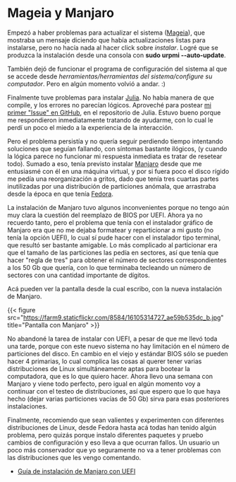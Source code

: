 # Mageia y Manjaro


Empezó a haber problemas para actualizar el sistema
([Mageia](https://www.mageia.org/es/)), que mostraba un mensaje diciendo que
había actualizaciones listas para instalarse, pero no hacía nada al hacer click
sobre *instalar*. Logré que se produzca la instalación desde una consola con
**sudo urpmi \--auto-update**.

También dejó de funcionar el programa de configuración del sistema al
que se accede desde *herramientas/herramientas del sistema/configure su
computador*. Pero en algún momento volvió a andar. :)

Finalmente tuve problemas para instalar [Julia](http://julialang.org/).
No había manera de que compile, y los errores no parecían lógicos.
Aproveché para postear [mi primer \"Issue\" en
GitHub](https://github.com/JuliaLang/julia/issues/8669), en el
repositorio de Julia. Estuvo bueno porque me respondieron inmediatamente
tratando de ayudarme, con lo cual le perdí un poco el miedo a la
experiencia de la interacción.

Pero el problema persistía y no quería seguir perdiendo tiempo
intentando soluciones que seguían fallando, con síntomas bastante
ilógicos, (y cuando la lógica parece no funcionar mi respuesta inmediata
es tratar de resetear todo). Sumado a eso, tenía previsto instalar
[Manjaro](http://manjaro.org/) desde que me entusiasmé con él en una
máquina virtual, y por si fuera poco el disco rígido me pedía una
reorganización a gritos, dado que tenía tres cuartas partes inutilizadas
por una distribución de particiones anómala, que arrastraba desde la
época en que tenía [Fedora](http://fedoraproject.org/es/).

La instalación de Manjaro tuvo algunos inconvenientes porque no tengo
aún muy clara la cuestión del reemplazo de BIOS por UEFI. Ahora ya no
recuerdo tanto, pero el problema que tenía con el instalador gráfico de
Manjaro era que no me dejaba formatear y reparticionar a mi gusto (no
tenía la opción UEFI), lo cual sí pude hacer con el instalador tipo
terminal, que resultó ser bastante amigable. Lo más complicado al
particionar era que el tamaño de las particiones las pedía en sectores,
así que tenía que hacer \"regla de tres\" para obtener el número de
sectores correspondientes a los 50 Gb que quería, con lo que terminaba
tecleando un número de sectores con una cantidad importante de dígitos.

Acá pueden ver la pantalla desde la cual escribo, con la nueva
instalación de Manjaro.

{{< figure src="https://farm9.staticflickr.com/8584/16105314727_ae59b535dc_b.jpg" title="Pantalla con Manjaro" >}}

No abandoné la tarea de instalar con UEFI, a pesar de que me llevó toda
una tarde, porque con este nuevo sistema no hay limitación en el número
de particiones del disco. En cambio en el viejo y estándar BIOS sólo se
pueden hacer 4 primarias, lo cual complica las cosas al querer tener
varias distribuciones de Linux simultáneamente aptas para bootear la
computadora, que es lo que quiero hacer. Ahora llevo una semana con
Manjaro y viene todo perfecto, pero igual en algún momento voy a
continuar con el testeo de distribuciones, así que espero que lo que
haya hecho (dejar varias particiones vacías de 50 Gb) sirva para esas
posteriores instalaciones.

Finalmente, recomiendo que sean valientes y experimenten con diferentes
distribuciones de Linux, desde Fedora hasta acá todas han tenido algún
problema, pero quizás porque instalo diferentes paquetes y pruebo
cambios de configuración y eso lleva a que ocurran fallos. Un usuario un
poco más conservador que yo seguramente no va a tener problemas con las
distribuciones que les vengo comentando.

-   [Guía de instalación de Manjaro con UEFI]()

